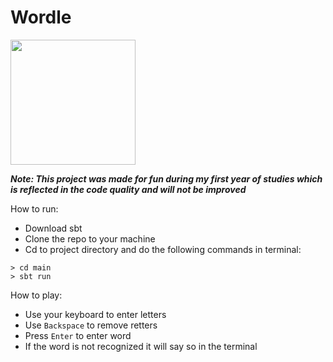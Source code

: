 # Wordle
<img src="https://github.com/RurikHagman/Wordle/assets/112903317/83863b26-35fd-4bb8-896f-6208bc01f62f" width="200">


***Note:  This project was made for fun during my first year of studies which is reflected in the code quality and will not be improved***

How to run:
- Download sbt 
- Clone the repo to your machine
- Cd to project directory and do the following commands in terminal:
```
> cd main
> sbt run
```

How to play: 
- Use your keyboard to enter letters
- Use `Backspace` to remove retters
- Press `Enter` to enter word
- If the word is not recognized it will say so in the terminal
